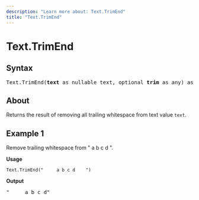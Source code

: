 ```yaml
---
description: "Learn more about: Text.TrimEnd"
title: "Text.TrimEnd"
---
```

# Text.TrimEnd

## Syntax

<pre>
Text.TrimEnd(<b>text</b> as nullable text, optional <b>trim</b> as any) as nullable text
</pre>
  
## About

Returns the result of removing all trailing whitespace from text value `text`.

## Example 1

Remove trailing whitespace from " a b c d ".

**Usage**

```powerquery-m
Text.TrimEnd("     a b c d    ")
```

**Output**

<pre>
"     a b c d"
</pre>
